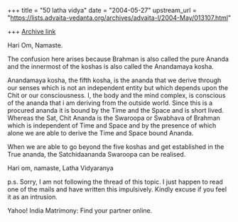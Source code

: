 +++
title = "50 latha vidya"
date = "2004-05-27"
upstream_url = "https://lists.advaita-vedanta.org/archives/advaita-l/2004-May/013107.html"

+++
[Archive link](https://lists.advaita-vedanta.org/archives/advaita-l/2004-May/013107.html)

Hari Om,
Namaste.

The confusion here arises because Brahman is also called the pure Ananda and the innermost of the koshas is also called the Anandamaya kosha.

Anandamaya kosha, the fifth kosha, is the ananda that we derive through our senses which is not an independent entity but which depends upon the Chit or our consciousness. I, the body and the mind complex, is conscious of the ananda that i am deriving from the outside world. Since this is a procured ananda it is bound by the Time and the Space and is short lived. Whereas the Sat, Chit Ananda is the Swaroopa or Swabhava of Brahman which is independent of Time and Space and by the presence of which alone we are able to derive the Time and Space bound Ananda.

When we are able to go beyond the five koshas and get established in the True ananda, the Satchidaananda Swaroopa can be realised.

Hari om,
namaste,
Latha Vidyaranya

p.s. Sorry, I am not following the thread of this topic. I just happen to read one of the mails and have written this impulsively. Kindly excuse if you feel it as an intrusion.

Yahoo! India Matrimony: Find your partner online.

